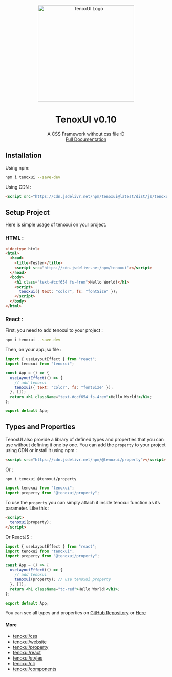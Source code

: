 <p align="center">
<a href="https://tenoxui.web.app/">
<img src="https://tenoxui.web.app/img/tenoxui.svg" alt="TenoxUI Logo" width='300' height='300'
 >
</a>
</p>
<h1 align="center">TenoxUI v0.10</h1>
<p align="center">
A CSS Framework without css file :D
<br>
<a href="https://tenoxui.web.app/docs/start">Full Documentation</a>
</p>

<h2>Installation</h2>

Using npm:

```bash
npm i tenoxui --save-dev
```

Using CDN :

```html
<script src="https://cdn.jsdelivr.net/npm/tenoxui@latest/dist/js/tenoxui.min.js"></script>
```

<h2>Setup Project</h2>

Here is simple usage of tenoxui on your project.

### HTML :

```html
<!doctype html>
<html>
  <head>
    <title>Tester</title>
    <script src="https://cdn.jsdelivr.net/npm/tenoxui"></script>
  </head>
  <body>
    <h1 class="text-#ccf654 fs-4rem">Hello World!</h1>
    <script>
      tenoxui({ text: "color", fs: "fontSize" });
    </script>
  </body>
</html>
```

### React :

First, you need to add tenoxui to your project :

```sh
npm i tenoxui --save-dev
```

Then, on your app.jsx file :

```jsx
import { useLayoutEffect } from "react";
import tenoxui from "tenoxui";

const App = () => {
  useLayoutEffect(() => {
    // add tenoxui
    tenoxui({ text: "color", fs: "fontSize" });
  }, []);
  return <h1 className="text-#ccf654 fs-4rem">Hello World!</h1>;
};

export default App;
```

<h2>Types and Properties</h2>

TenoxUI also provide a library of defined types and properties that you can use without defining it one by one. You can add the `property` to your project using CDN or install it using npm :

```html
<script src="https://cdn.jsdelivr.net/npm/@tenoxui/property"></script>
```

Or :

```sh
npm i tenoxui @tenoxui/property
```

```jsx
import tenoxui from "tenoxui";
import property from "@tenoxui/property";
```

To use the `property` you can simply attach it inside tenoxui function as its parameter. Like this :

```html
<script>
  tenoxui(property);
</script>
```

Or ReactJS :

```jsx
import { useLayoutEffect } from "react";
import tenoxui from "tenoxui";
import property from "@tenoxui/property";

const App = () => {
  useLayoutEffect(() => {
    // add tenoxui
    tenoxui(property); // use tenoxui property
  }, []);
  return <h1 className="tc-red">Hello World!</h1>;
};

export default App;
```

You can see all types and properties on [GitHub Repository](https://github.com/tenoxui/property) or [Here](https://tenoxui.github.io/property)

<h4>More</h4>

- [tenoxui/css](https://github.com/tenoxui/css)
- [tenoxui/website](https://github.com/tenoxui/website)
- [tenoxui/property](https://github.com/tenoxui/property)
- [tenoxui/react](https://github.com/tenoxui/react)
- [tenoxui/styles](https://github.com/tenoxui/styles)
- [tenoxui/cli](https://github.com/tenoxui/cli)
- [tenoxui/components](https://github.com/tenoxui/components)
